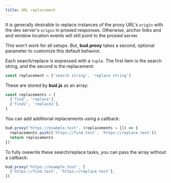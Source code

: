 ```yaml
---
title: URL replacement
---
```


It is generally desirable to replace instances of the proxy URL's `origin` with the dev server's `origin` in proxied responses.
Otherwise, anchor links and and window location events will still point to the proxied server.

This won't work for all setups. But, **bud.proxy** takes a second, optional parameter to customize this default behavior.

Each search/replace is expressed with a `tuple`. The first item is the
search string, and the second is the replacement:

```ts
const replacement = ['search string', 'replace string']
```

These are stored by **bud.js** as an array:

```ts
const replacements = [
  ['find', 'replace'],
  ['find2', 'replace2'],
]
```

You can add additional replacements using a callback:

```ts title='bud.config.ts'
bud.proxy('https://example.test', (replacements = []) => {
  replacements.push(['https://find.test', 'https://replace.test'])
  return replacements
})
```

To fully ovewrite these search/replace tasks, you can pass the array
without a callback:

```ts title='bud.config.ts'
bud.proxy('https://example.test', [
  ['https://find.test', 'https://replace.test'],
])
```
